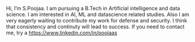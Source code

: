 Hi, I’m S.Poojaa.
I am pursuing a B.Tech in Artificial intelligence and data science.
I am interested in AI, ML and datascience related studies.
Also I am very eagerly waiting to contribute my work for defense and security.
I think that consistency and continuty will lead to success. 
If you need to contact me, try a https://www.linkedin.com/in/poojaas 

<!---
SPoojaa/SPoojaa is a ✨ special ✨ repository because its `README.md` (this file) appears on your GitHub profile.
You can click the Preview link to take a look at your changes.
--->

